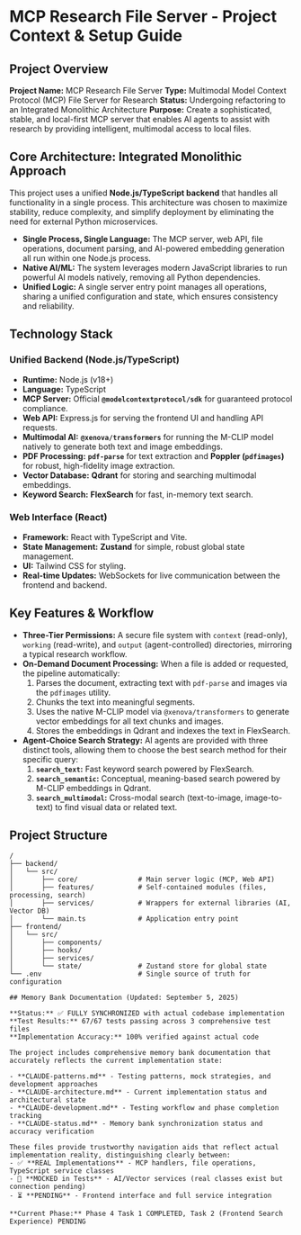 # MCP Research File Server - Project Context & Setup Guide

## Project Overview
**Project Name:** MCP Research File Server
**Type:** Multimodal Model Context Protocol (MCP) File Server for Research
**Status:** Undergoing refactoring to an Integrated Monolithic Architecture
**Purpose:** Create a sophisticated, stable, and local-first MCP server that enables AI agents to assist with research by providing intelligent, multimodal access to local files.

## Core Architecture: Integrated Monolithic Approach
This project uses a unified **Node.js/TypeScript backend** that handles all functionality in a single process. This architecture was chosen to maximize stability, reduce complexity, and simplify deployment by eliminating the need for external Python microservices.

- **Single Process, Single Language:** The MCP server, web API, file operations, document parsing, and AI-powered embedding generation all run within one Node.js process.
- **Native AI/ML:** The system leverages modern JavaScript libraries to run powerful AI models natively, removing all Python dependencies.
- **Unified Logic:** A single server entry point manages all operations, sharing a unified configuration and state, which ensures consistency and reliability.

## Technology Stack

### Unified Backend (Node.js/TypeScript)
- **Runtime:** Node.js (v18+)
- **Language:** TypeScript
- **MCP Server:** Official **`@modelcontextprotocol/sdk`** for guaranteed protocol compliance.
- **Web API:** Express.js for serving the frontend UI and handling API requests.
- **Multimodal AI:** **`@xenova/transformers`** for running the M-CLIP model natively to generate both text and image embeddings.
- **PDF Processing:** **`pdf-parse`** for text extraction and **Poppler (`pdfimages`)** for robust, high-fidelity image extraction.
- **Vector Database:** **Qdrant** for storing and searching multimodal embeddings.
- **Keyword Search:** **FlexSearch** for fast, in-memory text search.

### Web Interface (React)
- **Framework:** React with TypeScript and Vite.
- **State Management:** **Zustand** for simple, robust global state management.
- **UI:** Tailwind CSS for styling.
- **Real-time Updates:** WebSockets for live communication between the frontend and backend.

## Key Features & Workflow
- **Three-Tier Permissions:** A secure file system with `context` (read-only), `working` (read-write), and `output` (agent-controlled) directories, mirroring a typical research workflow.
- **On-Demand Document Processing:** When a file is added or requested, the pipeline automatically:
    1.  Parses the document, extracting text with `pdf-parse` and images via the `pdfimages` utility.
    2.  Chunks the text into meaningful segments.
    3.  Uses the native M-CLIP model via `@xenova/transformers` to generate vector embeddings for all text chunks and images.
    4.  Stores the embeddings in Qdrant and indexes the text in FlexSearch.
- **Agent-Choice Search Strategy:** AI agents are provided with three distinct tools, allowing them to choose the best search method for their specific query:
    1.  **`search_text`:** Fast keyword search powered by FlexSearch.
    2.  **`search_semantic`:** Conceptual, meaning-based search powered by M-CLIP embeddings in Qdrant.
    3.  **`search_multimodal`:** Cross-modal search (text-to-image, image-to-text) to find visual data or related text.

## Project Structure
```plaintext
/
├── backend/
│   └── src/
│       ├── core/               # Main server logic (MCP, Web API)
│       ├── features/           # Self-contained modules (files, processing, search)
│       ├── services/           # Wrappers for external libraries (AI, Vector DB)
│       └── main.ts             # Application entry point
├── frontend/
│   └── src/
│       ├── components/
│       ├── hooks/
│       ├── services/
│       └── state/              # Zustand store for global state
└── .env                        # Single source of truth for configuration

## Memory Bank Documentation (Updated: September 5, 2025)

**Status:** ✅ FULLY SYNCHRONIZED with actual codebase implementation  
**Test Results:** 67/67 tests passing across 3 comprehensive test files  
**Implementation Accuracy:** 100% verified against actual code

The project includes comprehensive memory bank documentation that accurately reflects the current implementation state:

- **CLAUDE-patterns.md** - Testing patterns, mock strategies, and development approaches
- **CLAUDE-architecture.md** - Current implementation status and architectural state  
- **CLAUDE-development.md** - Testing workflow and phase completion tracking
- **CLAUDE-status.md** - Memory bank synchronization status and accuracy verification

These files provide trustworthy navigation aids that reflect actual implementation reality, distinguishing clearly between:
- ✅ **REAL Implementations** - MCP handlers, file operations, TypeScript service classes
- 🔄 **MOCKED in Tests** - AI/Vector services (real classes exist but connection pending)
- ⏳ **PENDING** - Frontend interface and full service integration

**Current Phase:** Phase 4 Task 1 COMPLETED, Task 2 (Frontend Search Experience) PENDING